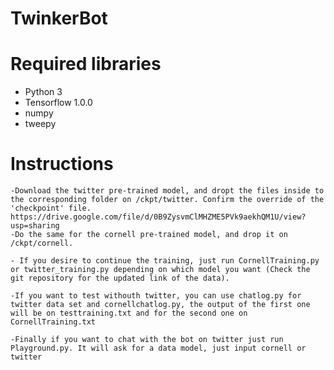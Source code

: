 # TwinkerBot

# Required libraries

  - Python 3
  - Tensorflow 1.0.0
  - numpy
  - tweepy

# Instructions

    -Download the twitter pre-trained model, and dropt the files inside to the corresponding folder on /ckpt/twitter. Confirm the override of the 'checkpoint' file. https://drive.google.com/file/d/0B9ZysvmClMHZME5PVk9aekhQM1U/view?usp=sharing
    -Do the same for the cornell pre-trained model, and drop it on /ckpt/cornell.
    
    - If you desire to continue the training, just run CornellTraining.py or twitter_training.py depending on which model you want (Check the git repository for the updated link of the data).
    
    -If you want to test withouth twitter, you can use chatlog.py for twitter data set and cornellchatlog.py, the output of the first one will be on testtraining.txt and for the second one on CornellTraining.txt
    
    -Finally if you want to chat with the bot on twitter just run Playground.py. It will ask for a data model, just input cornell or twitter
    
    
